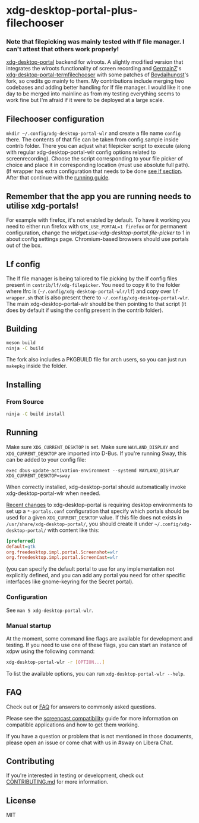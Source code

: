 # xdg-desktop-portal-plus-filechooser

### Note that filepicking was mainly tested with lf file manager. I can't attest that others work properly!

[xdg-desktop-portal] backend for wlroots. A slightly modified version that integrates the wlroots functionality of screen recording and [GermainZ](https://github.com/GermainZ)'s [xdg-desktop-portal-termfilechooser](https://github.com/GermainZ/xdg-desktop-portal-termfilechooser) with some patches of [Boydaihungst](https://github.com/boydaihungst/xdg-desktop-portal-termfilechooser)'s fork, so credits go mainly to them. My contributions include merging two codebases and adding better handling for lf file manager. I would like it one day to be merged into mainline as from my testing everything seems to work fine but I'm afraid if it were to be deployed at a large scale.

## Filechooser configuration
```mkdir ~/.config/xdg-desktop-portal-wlr```
and create a file name `config` there. The contents of that file can be taken from config.sample inside contrib folder.
There you can adjust what filepicker script to execute (along with regular xdg-desktop-portal-wlr config options related to screenrecording). Choose the script corresponding to your file picker of choice and place it in corresponding location (must use absolute full path). (lf wrapper has extra configuration that needs to be done [see lf section](#lf). After that continue with the [running guide](#Running).

## Remember that the app you are running needs to utilise xdg-portals!
For example with firefox, it's not enabled by default. To have it working you need to either run firefox with ```GTK_USE_PORTAL=1 firefox``` or for permanent configuration, change the *widget.use-xdg-desktop-portal.file-picker* to 1 in about:config settings page. Chromium-based browsers should use portals out of the box.

## Lf config
The lf file manager is being taliored to file picking by the lf config files present in `contrib/lf/xdg-filepicker`. You need to copy it to the folder where lfrc is (`~/.config/xdg-desktop-portal-wlr/lf`) and copy over `lf-wrapper.sh` that is also present there to `~/.config/xdg-desktop-portal-wlr`. The main xdg-desktop-portal-wlr should be then pointing to that script (it does by default if using the config present in the contrib folder).

## Building

```sh
meson build
ninja -C build
```

The fork also includes a PKGBUILD file for arch users, so you can just run ```makepkg``` inside the folder.

## Installing

### From Source

```sh
ninja -C build install
```

## Running

Make sure `XDG_CURRENT_DESKTOP` is set. Make sure `WAYLAND_DISPLAY` and
`XDG_CURRENT_DESKTOP` are imported into D-Bus. If you're running Sway, this
can be added to your config file:

    exec dbus-update-activation-environment --systemd WAYLAND_DISPLAY XDG_CURRENT_DESKTOP=sway

When correctly installed, xdg-desktop-portal should automatically invoke
xdg-desktop-portal-wlr when needed.

[Recent changes](https://www.bassi.io/articles/2023/05/29/configuring-portals/) to xdg-desktop-portal is requiring desktop environments to set up a `*-portals.conf` configuration that specify which portals should be used for a given `XDG_CURRENT_DESKTOP` value. If this file does not exists in `/usr/share/xdg-desktop-portal/`, you should create it under `~/.config/xdg-desktop-portal/` with content like this:

```ini
[preferred]
default=gtk
org.freedesktop.impl.portal.Screenshot=wlr
org.freedesktop.impl.portal.ScreenCast=wlr
```

(you can specify the default portal to use for any implementation not explicitly defined, and you can add any portal you need for other specific interfaces like gnome-keyring for the Secret portal).

### Configuration

See `man 5 xdg-desktop-portal-wlr`.

### Manual startup

At the moment, some command line flags are available for development and
testing. If you need to use one of these flags, you can start an instance of
xdpw using the following command:

```sh
xdg-desktop-portal-wlr -r [OPTION...]
```

To list the available options, you can run `xdg-desktop-portal-wlr --help`.

## FAQ

Check out or [FAQ] for answers to commonly asked questions.

Please see the [screencast compatibility] guide for more information on
compatible applications and how to get them working.

If you have a question or problem that is not mentioned in those documents,
please open an issue or come chat with us in #sway on Libera Chat.

## Contributing

If you're interested in testing or development, check out
[CONTRIBUTING.md] for more information.

## License

MIT

[xdg-desktop-portal]: https://github.com/flatpak/xdg-desktop-portal
[FAQ]: https://github.com/emersion/xdg-desktop-portal-wlr/wiki/FAQ
[screencast compatibility]: https://github.com/emersion/xdg-desktop-portal-wlr/wiki/Screencast-Compatibility
[CONTRIBUTING.md]: CONTRIBUTING.md
